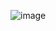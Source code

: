 ![image](https://github.com/lmaogoodcodenotreally/cool_views/assets/147619006/c99a5eff-64f5-472e-a9e2-c9c5ad88c04e)

